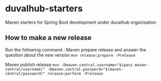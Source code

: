 # duvalhub-starters
Maven starters for Spring Boot development under duvalhub organization


## How to make a new release
Run the following command :
Maven prepare release and answer the question about the new version
```mvn release:prepare -Prelease```

Maven publish release
```mvn -Dmaven.central.username="$(pass maven-central/username)" -Dmaven.central.password="$(maven-central/password)" release:perform -Prelease```

